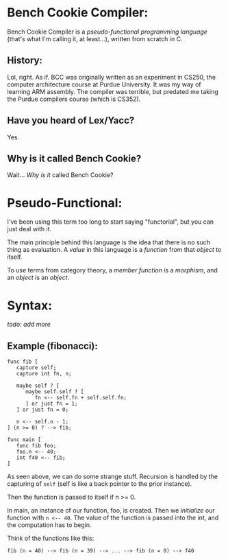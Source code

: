 Bench Cookie Compiler:
======================
Bench Cookie Compiler is a _pseudo-functional programming language_ (that's
what I'm calling it, at least...), written from scratch in C.

History:
--------
Lol, right. As if. BCC was originally written as an experiment in CS250, the
computer architecture course at Purdue University. It was my way of learning
ARM assembly. The compiler was terrible, but predated me taking the Purdue
compilers course (which is CS352).

Have you heard of Lex/Yacc?
----------------------------
Yes.

Why is it called Bench Cookie?
-------------------------------
Wait... _Why is it_ called Bench Cookie?

Pseudo-Functional:
==================
I've been using this term too long to start saying "functorial",
but you can just deal with it.

The main principle behind this language is the idea that there
is no such thing as evaluation. A _value_ in this language is
a _function_ from that _object_ to itself.

To use terms from category theory, a _member function_ is a _morphism_,
and an _object_ is an _object_.

Syntax:
=======
_todo: add more_

Example (fibonacci):
--------------------
```
func fib [
   capture self;
   capture int fn, n;

   maybe self ? [
      maybe self.self ? [
	     fn <-- self.fn + self.self.fn;
	  ] or just fn = 1;
   ] or just fn = 0;

   n <-- self.n - 1;
] (n >= 0) ? --> fib;

func main [
   func fib foo;
   foo.n <-- 40;
   int f40 <-- fib;
]
```

As seen above, we can do some strange stuff.
Recursion is handled by the capturing of `self`
(self is like a back pointer to the prior instance).

Then the function is passed to itself if n >= 0.

In main, an instance of our function, foo, is created.
Then we _initialize_ our function with `n <-- 40`. The
value of the function is passed into the int, and the
computation has to begin.

Think of the functions like this:
```
fib (n = 40) --> fib (n = 39) --> ... --> fib (n = 0) --> f40
```
